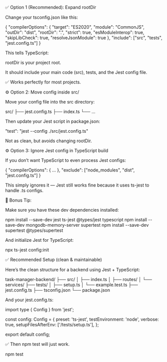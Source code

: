 ✅ Option 1 (Recommended): Expand rootDir

Change your tsconfig.json like this:

{
"compilerOptions": {
"target": "ES2020",
"module": "CommonJS",
"outDir": "dist",
"rootDir": ".",
"strict": true,
"esModuleInterop": true,
"skipLibCheck": true,
"resolveJsonModule": true
},
"include": ["src", "tests", "jest.config.ts"]
}

This tells TypeScript:

rootDir is your project root.

It should include your main code (src), tests, and the Jest config file.

✅ Works perfectly for most projects.

⚙️ Option 2: Move config inside src/

Move your config file into the src directory:

src/
├── jest.config.ts
├── index.ts
└── ...

Then update your Jest script in package.json:

"test": "jest --config ./src/jest.config.ts"

Not as clean, but avoids changing rootDir.

⚙️ Option 3: Ignore Jest config in TypeScript build

If you don’t want TypeScript to even process Jest configs:

{
"compilerOptions": {
...
},
"exclude": ["node_modules", "dist", "jest.config.ts"]
}

This simply ignores it — Jest still works fine because it uses ts-jest to handle .ts configs.

🧩 Bonus Tip:

Make sure you have these dev dependencies installed:

npm install --save-dev jest ts-jest @types/jest typescript
npm install --save-dev mongodb-memory-server supertest
npm install --save-dev supertest @types/supertest

And initialize Jest for TypeScript:

npx ts-jest config:init

✅ Recommended Setup (clean & maintainable)

Here’s the clean structure for a backend using Jest + TypeScript:

task-manager-backend/
├── src/
│ ├── index.ts
│ ├── routes/
│ └── services/
├── tests/
│ ├── setup.ts
│ └── example.test.ts
├── jest.config.ts
├── tsconfig.json
└── package.json

And your jest.config.ts:

import type { Config } from 'jest';

const config: Config = {
preset: 'ts-jest',
testEnvironment: 'node',
verbose: true,
setupFilesAfterEnv: ['<rootDir>/tests/setup.ts'],
};

export default config;

✅ Then npm test will just work.

npm test

